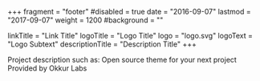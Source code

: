 +++
fragment = "footer"
#disabled = true
date = "2016-09-07"
lastmod = "2017-09-07"
weight = 1200
#background = ""

linkTitle = "Link Title"
logoTitle = "Logo Title"
logo = "logo.svg"
logoText = "Logo Subtext"
descriptionTitle = "Description Title"
+++

Project description such as:
Open source theme for your next project
Provided by Okkur Labs
